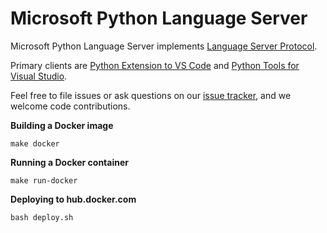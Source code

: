 # Microsoft Python Language Server

Microsoft Python Language Server implements [Language Server Protocol](https://microsoft.github.io/language-server-protocol/specification).

Primary clients are [Python Extension to VS Code](https://github.com/Microsoft/vscode-python) and [Python Tools for Visual Studio](https://github.com/Microsoft/PTVS).

Feel free to file issues or ask questions on our [issue tracker](https://github.com/Microsoft/python-language-server/issues), and we welcome code contributions.

**Building a Docker image**

```
make docker
```

**Running a Docker container**

```
make run-docker
```

**Deploying to hub.docker.com**

```
bash deploy.sh
```
